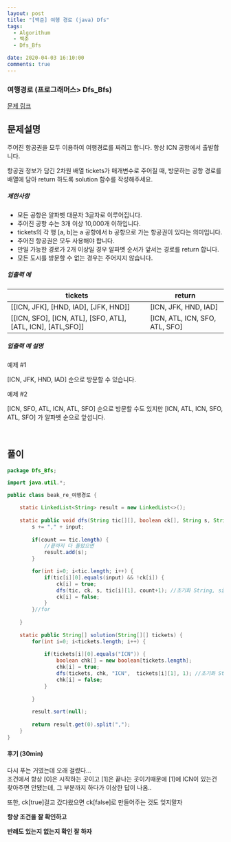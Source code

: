 ```yaml
---
layout: post
title: "[백준] 여행 경로 (java) Dfs"
tags:
  - Algorithum
  - 백준
  - Dfs_Bfs

date: 2020-04-03 16:10:00
comments: true
---
```


### 여행경로 (프로그래머스> Dfs_Bfs)

[문제 링크](https://programmers.co.kr/learn/courses/30/lessons/43164 )

## 문제설명

주어진 항공권을 모두 이용하여 여행경로를 짜려고 합니다. 항상 ICN 공항에서 출발합니다.

항공권 정보가 담긴 2차원 배열 tickets가 매개변수로 주어질 때, 방문하는 공항 경로를 배열에 담아 return 하도록 solution 함수를 작성해주세요.

##### 제한사항

- 모든 공항은 알파벳 대문자 3글자로 이루어집니다.
- 주어진 공항 수는 3개 이상 10,000개 이하입니다.
- tickets의 각 행 [a, b]는 a 공항에서 b 공항으로 가는 항공권이 있다는 의미입니다.
- 주어진 항공권은 모두 사용해야 합니다.
- 만일 가능한 경로가 2개 이상일 경우 알파벳 순서가 앞서는 경로를 return 합니다.
- 모든 도시를 방문할 수 없는 경우는 주어지지 않습니다.

##### 입출력 예

| tickets                                                     | return                         |
| ----------------------------------------------------------- | ------------------------------ |
| [[ICN, JFK], [HND, IAD], [JFK, HND]]                        | [ICN, JFK, HND, IAD]           |
| [[ICN, SFO], [ICN, ATL], [SFO, ATL], [ATL, ICN], [ATL,SFO]] | [ICN, ATL, ICN, SFO, ATL, SFO] |

##### 입출력 예 설명

예제 #1

[ICN, JFK, HND, IAD] 순으로 방문할 수 있습니다.

예제 #2

[ICN, SFO, ATL, ICN, ATL, SFO] 순으로 방문할 수도 있지만 [ICN, ATL, ICN, SFO, ATL, SFO] 가 알파벳 순으로 앞섭니다.

<br>

## 풀이

```java
package Dfs_Bfs;

import java.util.*;

public class beak_re_여행경로 {

	static LinkedList<String> result = new LinkedList<>();
	
	static public void dfs(String tic[][], boolean ck[], String s, String input, int count) {
		s += "," + input;
		
		if(count == tic.length) {
			//끝까지 다 돌았으면
			result.add(s);
		}

		for(int i=0; i<tic.length; i++) {
    		if(tic[i][0].equals(input) && !ck[i]) {
    			ck[i] = true;	
    			dfs(tic, ck, s, tic[i][1], count+1); //초기화 String, size
    			ck[i] = false;
    		}
		}//for
		
	}
	
    static public String[] solution(String[][] tickets) {
    	for(int i=0; i<tickets.length; i++) {
    		
    		if(tickets[i][0].equals("ICN")) {
    			boolean chk[] = new boolean[tickets.length];
    			chk[i] = true;
    			dfs(tickets, chk, "ICN",  tickets[i][1], 1); //초기화 String, size
    			chk[i] = false;
    		}
    		
    	}
    	
    	result.sort(null);
    	
    	return result.get(0).split(",");
    }
}

```

#### 후기 (30min)

다시 푸는 거였는데 오래 걸렸다... <br>조건에서 항상 [0]은 시작하는 곳이고 [1]은 끝나는 곳이기때문에 [1]에 ICN이 있는건 찾아주면 안됐는데, 그 부분까지 하다가 이상한 답이 나옴..<br>

또한, ck[true]걸고 갔다왔으면 ck[false]로 만들어주는 것도 잊지말자 <br>

**항상 조건을 잘 확인하고** <br>

**반례도 있는지 없는지 확인 잘 하자**

